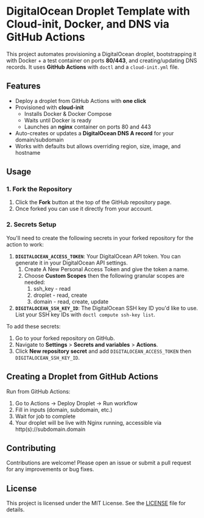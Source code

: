 # DigitalOcean Droplet Template with Cloud-init, Docker, and DNS via GitHub Actions

This project automates provisioning a DigitalOcean droplet, bootstrapping it with Docker + a test container on ports **80/443**, and creating/updating DNS records. It uses **GitHub Actions** with `doctl` and a `cloud-init.yml` file.

## Features

- Deploy a droplet from GitHub Actions with **one click**
- Provisioned with **cloud-init**
  - Installs Docker & Docker Compose
  - Waits until Docker is ready
  - Launches an **nginx** container on ports 80 and 443
- Auto-creates or updates a **DigitalOcean DNS A record** for your domain/subdomain
- Works with defaults but allows overriding region, size, image, and hostname

## Usage

### 1. Fork the Repository

1. Click the **Fork** button at the top of the GitHub repository page.
2. Once forked you can use it directly from your account.

### 2. Secrets Setup

You'll need to create the following secrets in your forked repository for the action to work:

1. **`DIGITALOCEAN_ACCESS_TOKEN`**: Your DigitalOcean API token. You can generate it in your DigitalOcean API settings.
    1. Create A New Personal Access Token and give the token a name.
    2. Choose **Custom Scopes** then the following granular scopes are needed:
       1. ssh_key - read
       2. droplet - read, create
       3. domain - read, create, update
2. **`DIGITALOCEAN_SSH_KEY_ID`**: The DigitalOcean SSH key ID you'd like to use. List your SSH key IDs with ```doctl compute ssh-key list```.

To add these secrets:

1. Go to your forked repository on GitHub.
2. Navigate to **Settings** > **Secrets and variables** > **Actions**.
3. Click **New repository secret** and add `DIGITALOCEAN_ACCESS_TOKEN` then `DIGITALOCEAN_SSH_KEY_ID`.

## Creating a Droplet from GitHub Actions

Run from GitHub Actions:

1. Go to Actions → Deploy Droplet → Run workflow
2. Fill in inputs (domain, subdomain, etc.)
3. Wait for job to complete
4. Your droplet will be live with Nginx running, accessible via http(s)://subdomain.domain

## Contributing

Contributions are welcome! Please open an issue or submit a pull request for any improvements or bug fixes.

## License

This project is licensed under the MIT License. See the [LICENSE](./LICENSE) file for details.